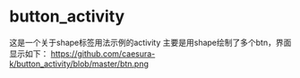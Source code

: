 # button_activity
这是一个关于shape标签用法示例的activity
主要是用shape绘制了多个btn，界面显示如下：
https://github.com/caesura-k/button_activity/blob/master/btn.png
